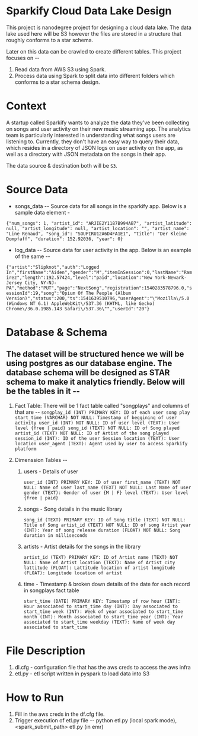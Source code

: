 # Sparkify Cloud Data Lake Design
This project is nanodegree project for designing a cloud data lake. The data lake used here will be S3 however the files are stored in a structure that roughly conforms to a star schema. 

Later on this data can be crawled to create different tables. This project focuses on --

1. Read data from AWS S3 using Spark.
2. Process data using Spark to split data into different folders which conforms to a star schema design.

# Context
   
A startup called Sparkify wants to analyze the data they've been collecting on songs and user activity on their new music streaming app. The analytics team is particularly interested in understanding what songs users are listening to. Currently, they don't have an easy way to query their data, which resides in a directory of JSON logs on user activity on the app, as well as a directory with JSON metadata on the songs in their app.

The data source & destination both will be `S3`.

# Source Data

* songs_data -- Source data for all songs in the sparkify app. Below is a sample data element -

`{"num_songs": 1, "artist_id": "ARJIE2Y1187B994AB7", "artist_latitude": null, "artist_longitude": null, "artist_location": "", "artist_name": "Line Renaud", "song_id": "SOUPIRU12A6D4FA1E1", "title": "Der Kleine Dompfaff", "duration": 152.92036, "year": 0}`

* log_data -- Source data for user activity in the app. Below is an example of the same -- 

`{"artist":"Slipknot","auth":"Logged In","firstName":"Aiden","gender":"M","itemInSession":0,"lastName":"Ramirez","length":192.57424,"level":"paid","location":"New York-Newark-Jersey City, NY-NJ-PA","method":"PUT","page":"NextSong","registration":1540283578796.0,"sessionId":19,"song":"Opium Of The People (Album Version)","status":200,"ts":1541639510796,"userAgent":"\"Mozilla\/5.0 (Windows NT 6.1) AppleWebKit\/537.36 (KHTML, like Gecko) Chrome\/36.0.1985.143 Safari\/537.36\"","userId":"20"}`

# Database & Schema

## The dataset will be structured hence we will be using postgres as our database engine. The database schema will be designed as STAR schema to make it analytics friendly. Below will be the tables in it --

   1. Fact Table: There will be 1 fact table called "songplays" and columns of that are --
       `songplay_id (INT) PRIMARY KEY: ID of each user song play
        start_time (VARCHAR) NOT NULL: Timestamp of beggining of user activity
        user_id (INT) NOT NULL: ID of user
       level (TEXT): User level {free | paid}
       song_id (TEXT) NOT NULL: ID of Song played
       artist_id (TEXT) NOT NULL: ID of Artist of the song played
       session_id (INT): ID of the user Session
       location (TEXT): User location
       user_agent (TEXT): Agent used by user to access Sparkify platform`
         
   2. Dimenssion Tables -- 
       1. users - Details of user
       
           `user_id (INT) PRIMARY KEY: ID of user
           first_name (TEXT) NOT NULL: Name of user
           last_name (TEXT) NOT NULL: Last Name of user
           gender (TEXT): Gender of user {M | F}
           level (TEXT): User level {free | paid}`
            
       2. songs - Song details in the music library

          `song_id (TEXT) PRIMARY KEY: ID of Song
          title (TEXT) NOT NULL: Title of Song
          artist_id (TEXT) NOT NULL: ID of song Artist
          year (INT): Year of song release
          duration (FLOAT) NOT NULL: Song duration in milliseconds`
          
       3. artists - Artist details for the songs in the library
       
          `artist_id (TEXT) PRIMARY KEY: ID of Artist
          name (TEXT) NOT NULL: Name of Artist
          location (TEXT): Name of Artist city
          lattitude (FLOAT): Lattitude location of artist
          longitude (FLOAT): Longitude location of artist`
      
      4. time - Timestamp & broken down details of the date for each record in songplays fact table

         `start_time (DATE) PRIMARY KEY: Timestamp of row
         hour (INT): Hour associated to start_time
         day (INT): Day associated to start_time
         week (INT): Week of year associated to start_time
         month (INT): Month associated to start_time
         year (INT): Year associated to start_time
         weekday (TEXT): Name of week day associated to start_time`
         
# File Description

1. dl.cfg - configuration file that has the aws creds to access the aws infra
2. etl.py - etl script written in pyspark to load data into S3


# How to Run

1. Fill in the aws creds in the df.cfg file.
2. Trigger execution of etl.py file -- python etl.py (local spark mode), <spark_submit_path> etl.py (in emr)